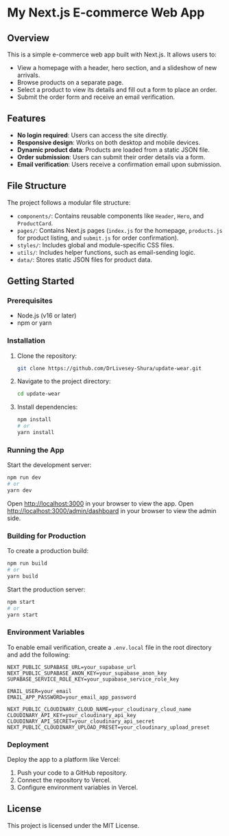 # My Next.js E-commerce Web App

## Overview

This is a simple e-commerce web app built with Next.js. It allows users to:

- View a homepage with a header, hero section, and a slideshow of new arrivals.
- Browse products on a separate page.
- Select a product to view its details and fill out a form to place an order.
- Submit the order form and receive an email verification.

## Features

- **No login required**: Users can access the site directly.
- **Responsive design**: Works on both desktop and mobile devices.
- **Dynamic product data**: Products are loaded from a static JSON file.
- **Order submission**: Users can submit their order details via a form.
- **Email verification**: Users receive a confirmation email upon submission.

## File Structure

The project follows a modular file structure:

- `components/`: Contains reusable components like `Header`, `Hero`, and `ProductCard`.
- `pages/`: Contains Next.js pages (`index.js` for the homepage, `products.js` for product listing, and `submit.js` for order confirmation).
- `styles/`: Includes global and module-specific CSS files.
- `utils/`: Includes helper functions, such as email-sending logic.
- `data/`: Stores static JSON files for product data.

## Getting Started

### Prerequisites

- Node.js (v16 or later)
- npm or yarn

### Installation

1. Clone the repository:

   ```bash
   git clone https://github.com/DrLivesey-Shura/update-wear.git
   ```

2. Navigate to the project directory:

   ```bash
   cd update-wear
   ```

3. Install dependencies:
   ```bash
   npm install
   # or
   yarn install
   ```

### Running the App

Start the development server:

```bash
npm run dev
# or
yarn dev
```

Open [http://localhost:3000](http://localhost:3000) in your browser to view the app.
Open [http://localhost:3000/admin/dashboard](http://localhost:3000/admin/dashboard) in your browser to view the admin side.

### Building for Production

To create a production build:

```bash
npm run build
# or
yarn build
```

Start the production server:

```bash
npm start
# or
yarn start
```

### Environment Variables

To enable email verification, create a `.env.local` file in the root directory and add the following:

```env
NEXT_PUBLIC_SUPABASE_URL=your_supabase_url
NEXT_PUBLIC_SUPABASE_ANON_KEY=your_supabase_anon_key
SUPABASE_SERVICE_ROLE_KEY=your_supabase_service_role_key

EMAIL_USER=your_email
EMAIL_APP_PASSWORD=your_email_app_password

NEXT_PUBLIC_CLOUDINARY_CLOUD_NAME=your_cloudinary_cloud_name
CLOUDINARY_API_KEY=your_cloudinary_api_key
CLOUDINARY_API_SECRET=your_cloudinary_api_secret
NEXT_PUBLIC_CLOUDINARY_UPLOAD_PRESET=your_cloudinary_upload_preset
```

### Deployment

Deploy the app to a platform like Vercel:

1. Push your code to a GitHub repository.
2. Connect the repository to Vercel.
3. Configure environment variables in Vercel.

## License

This project is licensed under the MIT License.
